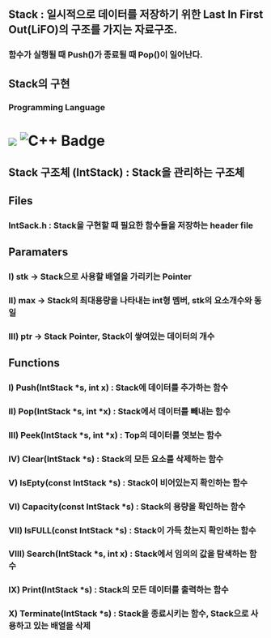 ## Stack : 일시적으로 데이터를 저장하기 위한 Last In First Out(LiFO)의 구조를 가지는 자료구조.
### 함수가 실행될 때 Push()가 종료될 때 Pop()이 일어난다.
## Stack의 구현
### Programming Language 
<h1>
<img src="https://img.shields.io/badge/C-3776AB?style=for-the-badge&logo=C&logoColor=black">
<img src="https://img.shields.io/badge/C%2B%2B-00599C?style=for-the-badge&logo=c%2B%2B&logoColor=white" alt="C++ Badge">
</h1>

## Stack 구조체 (IntStack) : Stack을 관리하는 구조체
## Files
### IntSack.h : Stack을 구현할 때 필요한 함수들을 저장하는 header file
## Paramaters
### I) stk -> Stack으로 사용할 배열을 가리키는 Pointer
### II) max -> Stack의 최대용량을 나타내는 int형 멤버, stk의 요소개수와 동일
### III) ptr -> Stack Pointer, Stack이 쌓여있는 데이터의 개수

## Functions
### I) Push(IntStack *s, int x) : Stack에 데이터를 추가하는 함수
### II) Pop(IntStack *s, int *x) : Stack에서 데이터를 빼내는 함수
### III) Peek(IntStack *s, int *x) : Top의 데이터를 엿보는 함수
### IV) Clear(IntStack *s) : Stack의 모든 요소를 삭제하는 함수
### V) IsEpty(const IntStack *s) : Stack이 비어있는지 확인하는 함수
### VI) Capacity(const IntStack *s) : Stack의 용량을 확인하는 함수
### VII) IsFULL(const IntStack *s) : Stack이 가득 찼는지 확인하는 함수
### VIII) Search(IntStack *s, int x) : Stack에서 임의의 값을 탐색하는 함수
### IX) Print(IntStack *s) : Stack의 모든 데이터를 출력하는 함수
### X) Terminate(IntStack *s) : Stack을 종료시키는 함수, Stack으로 사용하고 있는 배열을 삭제


